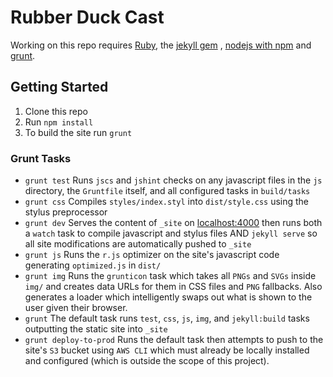 # Rubber Duck Cast

Working on this repo requires [Ruby](https://www.ruby-lang.org/en/documentation/installation/), the [jekyll gem](http://jekyllrb.com/docs/installation/) , [nodejs with npm](https://github.com/joyent/node/wiki/Installing-Node.js-via-package-manager) and [grunt](http://gruntjs.com/getting-started).


## Getting Started

 1. Clone this repo
 1. Run `npm install`
 1. To build the site run `grunt`

### Grunt Tasks

 - `grunt test` Runs `jscs` and `jshint` checks on any javascript files in the `js` directory, the `Gruntfile` itself, and all configured tasks in `build/tasks`
 - `grunt css` Compiles `styles/index.styl` into `dist/style.css` using the stylus preprocessor
 - `grunt dev` Serves the content of `_site` on [localhost:4000](http://localhost:4000) then runs both a `watch` task to compile javascript and stylus files AND `jekyll serve` so all site modifications are automatically pushed to `_site`
 - `grunt js` Runs the `r.js` optimizer on the site's javascript code generating `optimized.js` in `dist/`
 - `grunt img` Runs the `grunticon` task which takes all `PNGs` and `SVGs` inside `img/` and creates data URLs for them in CSS files and `PNG` fallbacks. Also generates a loader which intelligently swaps out what is shown to the user given their browser.
 - `grunt` The default task runs `test`, `css`, `js`, `img`, and `jekyll:build` tasks outputting the static site into `_site`
 - `grunt deploy-to-prod` Runs the default task then attempts to push to the site's `S3` bucket using `AWS CLI` which must already be locally installed and configured (which is outside the scope of this project).
